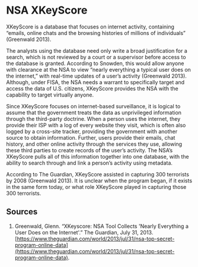 # NSA XKeyScore
XKeyScore is a database that focuses on internet activity, containing “emails, online chats and the browsing histories of millions of individuals” (Greenwald 2013). 

The analysts using the database need only write a broad justification for a search, which is not reviewed by a court or a supervisor before access to the database is granted. According to Snowden, this would allow anyone with clearance at the NSA to view “nearly everything a typical user does on the internet,” with real-time updates of a user’s activity (Greenwald 2013). Although, under FISA, the NSA needs a warrant to specifically target and access the data of U.S. citizens, XKeyScore provides the NSA with the capability to target virtually anyone. 

Since XKeyScore focuses on internet-based surveillance, it is logical to assume that the government treats the data as unprivileged information through the third-party doctrine. When a person uses the internet, they provide their ISP with a log of every website they visit, which is often also logged by a cross-site tracker, providing the government with another source to obtain information. Further, users provide their emails, chat history, and other online activity through the services they use, allowing these third parties to create records of the user’s activity. The NSA’s XKeyScore pulls all of this information together into one database, with the ability to search through and link a person’s activity using metadata.

According to The Guardian, XKeyScore assisted in capturing 300 terrorists by 2008  (Greenwald 2013). It is unclear when the program began, if it exists in the same form today, or what role XKeyScore played in capturing those 300 terrorists. 

## Sources
1. Greenwald, Glenn. “XKeyscore: NSA Tool Collects 'Nearly Everything a User Does on the Internet'.” The Guardian, July 31, 2013. [https://www.theguardian.com/world/2013/jul/31/nsa-top-secret-program-online-data](https://www.theguardian.com/world/2013/jul/31/nsa-top-secret-program-online-data).